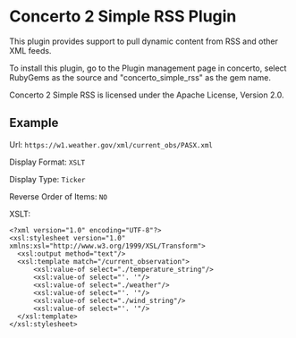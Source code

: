 # Concerto 2 Simple RSS Plugin
This plugin provides support to pull dynamic content from RSS and other XML feeds.

To install this plugin, go to the Plugin management page in concerto, select RubyGems as the source and "concerto_simple_rss" as the gem name.

Concerto 2 Simple RSS is licensed under the Apache License, Version 2.0.


## Example

Url: 
`https://w1.weather.gov/xml/current_obs/PASX.xml`

Display Format:
`XSLT`

Display Type:
`Ticker`

Reverse Order of Items:
`NO`

XSLT:

```
<?xml version="1.0" encoding="UTF-8"?>
<xsl:stylesheet version="1.0" xmlns:xsl="http://www.w3.org/1999/XSL/Transform">
  <xsl:output method="text"/>
  <xsl:template match="/current_observation">
      <xsl:value-of select="./temperature_string"/>
      <xsl:value-of select="'. '"/>
      <xsl:value-of select="./weather"/> 
      <xsl:value-of select="'. '"/>
      <xsl:value-of select="./wind_string"/> 
      <xsl:value-of select="'. '"/>
  </xsl:template>
</xsl:stylesheet>
```
